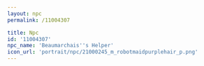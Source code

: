 ```yaml
---
layout: npc
permalink: /11004307

title: Npc
id: '11004307'
npc_name: 'Beaumarchais''s Helper'
icon_url: 'portrait/npc/21000245_m_robotmaidpurplehair_p.png'
---
```

